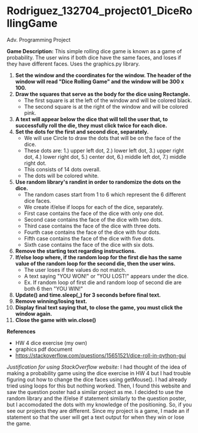 # Rodriguez_132704_project01_DiceRollingGame
Adv. Programming Project

**Game Description:**
This simple rolling dice game is known as a game of probability. The user wins if both dice have the same faces, and loses if they have different faces. Uses the graphics.py library.

1. **Set the window and the coordinates for the window. The header of the window will read "Dice Rolling Game" and the window will be 300 x 100.**
2. **Draw the squares that serve as the body for the dice using Rectangle.**
    - The first square is at the left of the window and will be colored black.
    - The second square is at the right of the window and will be colored pink.
3. **A text will appear below the dice that will tell the user that, to successfully roll the die, they must click twice for each dice.**
4. **Set the dots for the first and second dice, separately.**
    - We will use Circle to draw the dots that will be on the face of the dice.
    - These dots are: 1.) upper left dot, 2.) lower left dot, 3.) upper right dot, 4.) lower right dot, 5.) center dot, 6.) middle left dot, 7.) middle right dot.
    - This consists of 14 dots overall.
    - The dots will be colored white.
5. **Use random library's randint in order to randomize the dots on the dice.**
    - The random cases start from 1 to 6 which represent the 6 different dice faces.
    - We create if/else if loops for each of the dice, separately.
    - First case contains the face of the dice with only one dot.
    - Second case contains the face of the dice with two dots.
    - Third case contains the face of the dice with three dots.
    - Fourth case contains the face of the dice with four dots.
    - Fifth case contains the face of the dice with five dots.
    - Sixth case contains the face of the dice with six dots.
6. **Remove the starting text regarding instructions.**
7. **If/else loop where, if the random loop for the first die has the same value of the random loop for the second die, then the user wins.**
    - The user loses if the values do not match.
    - A text saying "YOU WON!" or "YOU LOST!" appears under the dice.
    - Ex. If random loop of first die and random loop of second die are both 6 then "YOU WIN!"
8. **Update() and time.sleep(_) for 3 seconds before final text.**
9. **Remove winning/losing text.**
10. **Display final text saying that, to close the game, you must click the window again.**
11. **Close the game with win.close()**

**References**
- HW 4 dice exercise (my own)
- graphics pdf document
- https://stackoverflow.com/questions/15651521/dice-roll-in-python-gui

*Justification for using StackOverflow website:*
I had thought of the idea of making a probability game using the dice exercise in HW 4
but I had trouble figuring out how to change the dice faces using getMouse().
I had already tried using loops for this but nothing worked.
Then, I found this website and saw the question poster had a similar project as me.
I decided to use the random library and the if/else if statement similarly to the question poster,
but I accomodated the dots with my knowledge of the positioning. So, if you see our projects they are different.
Since my project is a game, I made an if statement so that the user will get a text output for when they win or lose the game.
